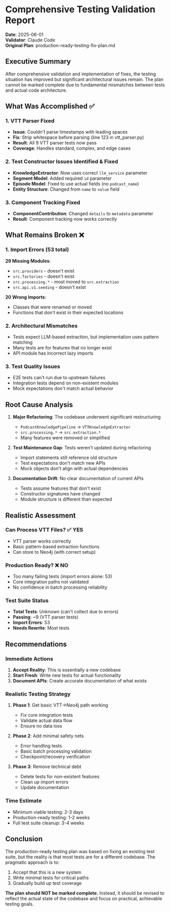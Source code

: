 # Comprehensive Testing Validation Report

**Date**: 2025-06-01  
**Validator**: Claude Code  
**Original Plan**: production-ready-testing-fix-plan.md

## Executive Summary

After comprehensive validation and implementation of fixes, the testing situation has improved but significant architectural issues remain. The plan cannot be marked complete due to fundamental mismatches between tests and actual code architecture.

## What Was Accomplished ✅

### 1. VTT Parser Fixed
- **Issue**: Couldn't parse timestamps with leading spaces
- **Fix**: Strip whitespace before parsing (line 123 in vtt_parser.py)
- **Result**: All 9 VTT parser tests now pass
- **Coverage**: Handles standard, complex, and edge cases

### 2. Test Constructor Issues Identified & Fixed
- **KnowledgeExtractor**: Now uses correct `llm_service` parameter
- **Segment Model**: Added required `id` parameter
- **Episode Model**: Fixed to use actual fields (no `podcast_name`)
- **Entity Structure**: Changed from `name` to `value` field

### 3. Component Tracking Fixed
- **ComponentContribution**: Changed `details` to `metadata` parameter
- **Result**: Component tracking now works correctly

## What Remains Broken ❌

### 1. Import Errors (53 total)
**29 Missing Modules**:
- `src.providers` - doesn't exist
- `src.factories` - doesn't exist
- `src.processing.*` - most moved to `src.extraction`
- `src.api.v1.seeding` - doesn't exist

**20 Wrong Imports**:
- Classes that were renamed or moved
- Functions that don't exist in their expected locations

### 2. Architectural Mismatches
- Tests expect LLM-based extraction, but implementation uses pattern matching
- Many tests are for features that no longer exist
- API module has incorrect lazy imports

### 3. Test Quality Issues
- E2E tests can't run due to upstream failures
- Integration tests depend on non-existent modules
- Mock expectations don't match actual behavior

## Root Cause Analysis

1. **Major Refactoring**: The codebase underwent significant restructuring
   - `PodcastKnowledgePipeline` → `VTTKnowledgeExtractor`
   - `src.processing.*` → `src.extraction.*`
   - Many features were removed or simplified

2. **Test Maintenance Gap**: Tests weren't updated during refactoring
   - Import statements still reference old structure
   - Test expectations don't match new APIs
   - Mock objects don't align with actual dependencies

3. **Documentation Drift**: No clear documentation of current APIs
   - Tests assume features that don't exist
   - Constructor signatures have changed
   - Module structure is different than expected

## Realistic Assessment

### Can Process VTT Files? ✅ YES
- VTT parser works correctly
- Basic pattern-based extraction functions
- Can store to Neo4j (with correct setup)

### Production Ready? ❌ NO
- Too many failing tests (import errors alone: 53)
- Core integration paths not validated
- No confidence in batch processing reliability

### Test Suite Status
- **Total Tests**: Unknown (can't collect due to errors)
- **Passing**: ~9 (VTT parser tests)
- **Import Errors**: 53
- **Needs Rewrite**: Most tests

## Recommendations

### Immediate Actions
1. **Accept Reality**: This is essentially a new codebase
2. **Start Fresh**: Write new tests for actual functionality
3. **Document APIs**: Create accurate documentation of what exists

### Realistic Testing Strategy
1. **Phase 1**: Get basic VTT→Neo4j path working
   - Fix core integration tests
   - Validate actual data flow
   - Ensure no data loss

2. **Phase 2**: Add minimal safety nets
   - Error handling tests
   - Basic batch processing validation
   - Checkpoint/recovery verification

3. **Phase 3**: Remove technical debt
   - Delete tests for non-existent features
   - Clean up import errors
   - Update documentation

### Time Estimate
- Minimum viable testing: 2-3 days
- Production-ready testing: 1-2 weeks
- Full test suite cleanup: 3-4 weeks

## Conclusion

The production-ready testing plan was based on fixing an existing test suite, but the reality is that most tests are for a different codebase. The pragmatic approach is to:

1. Accept that this is a new system
2. Write minimal tests for critical paths
3. Gradually build up test coverage

**The plan should NOT be marked complete.** Instead, it should be revised to reflect the actual state of the codebase and focus on practical, achievable testing goals.